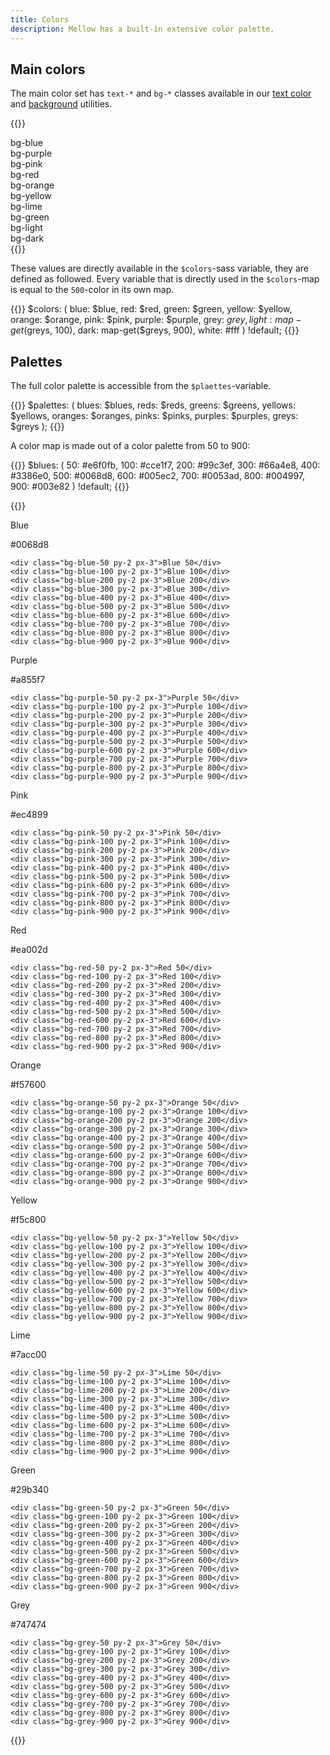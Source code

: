 ```yaml
---
title: Colors
description: Mellow has a built-in extensive color palette.
---
```


## Main colors
The main color set has `text-*` and `bg-*` classes available in our [text color](/utilities/color) and [background](/utilities/background) utilities.

{{<example show_code="false">}}
<div class="grid grid-2 grid-sm-3">
  <div class="bg-blue-500 p-3">bg-blue</div>
  <div class="bg-purple-500 p-3">bg-purple</div>
  <div class="bg-pink-500 p-3">bg-pink</div>
  <div class="bg-red-500 p-3">bg-red</div>
  <div class="bg-orange-500 p-3">bg-orange</div>
  <div class="bg-yellow-500 p-3">bg-yellow</div>
  <div class="bg-lime-500 p-3">bg-lime</div>
  <div class="bg-green-500 p-3">bg-green</div>
  <div class="bg-light p-3">bg-light</div>
  <div class="bg-dark text-white p-3">bg-dark</div>
</div>
{{</example>}}

These values are directly available in the `$colors`-sass variable, they are defined as followed. Every variable that is directly used in the `$colors`-map is equal to the `500`-color in its own map.

{{<example show_preview="false" lang="scss">}}
$colors: (
  blue: $blue,
  red: $red,
  green: $green,
  yellow: $yellow,
  orange: $orange,
  pink: $pink,
  purple: $purple,
  grey: $grey,
  light: map-get($greys, 100),
  dark: map-get($greys, 900),
  white: #fff
) !default;
{{</example>}}

## Palettes
The full color palette is accessible from the `$plaettes`-variable.

{{<example show_preview="false" lang="scss">}}
$palettes: (
  blues: $blues,
  reds: $reds,
  greens: $greens,
  yellows: $yellows,
  oranges: $oranges,
  pinks: $pinks,
  purples: $purples,
  greys: $greys
);
{{</example>}}

A color map is made out of a color palette from 50 to 900:

{{<example show_preview="false" lang="scss">}}
$blues: (
  50: #e6f0fb,
  100: #cce1f7,
  200: #99c3ef,
  300: #66a4e8,
  400: #3386e0,
  500: #0068d8,
  600: #005ec2,
  700: #0053ad,
  800: #004997,
  900: #003e82
) !default;
{{</example>}}

{{<example show_code="false">}}
<div class="grid grid-2 grid-sm-3 grid-xl-4 grid-xxl-5">
  <div>
    <div class="bg-blue-500 p-3 mb-3">
      <p class="m-0 h6">Blue</p>
      <p class="m-0">#0068d8</p>
    </div>

    <div class="bg-blue-50 py-2 px-3">Blue 50</div>
    <div class="bg-blue-100 py-2 px-3">Blue 100</div>
    <div class="bg-blue-200 py-2 px-3">Blue 200</div>
    <div class="bg-blue-300 py-2 px-3">Blue 300</div>
    <div class="bg-blue-400 py-2 px-3">Blue 400</div>
    <div class="bg-blue-500 py-2 px-3">Blue 500</div>
    <div class="bg-blue-600 py-2 px-3">Blue 600</div>
    <div class="bg-blue-700 py-2 px-3">Blue 700</div>
    <div class="bg-blue-800 py-2 px-3">Blue 800</div>
    <div class="bg-blue-900 py-2 px-3">Blue 900</div>
  </div>
  <div>
    <div class="bg-purple-500 p-3 mb-3">
      <p class="m-0 h6">Purple</p>
      <p class="m-0">#a855f7</p>
    </div>

    <div class="bg-purple-50 py-2 px-3">Purple 50</div>
    <div class="bg-purple-100 py-2 px-3">Purple 100</div>
    <div class="bg-purple-200 py-2 px-3">Purple 200</div>
    <div class="bg-purple-300 py-2 px-3">Purple 300</div>
    <div class="bg-purple-400 py-2 px-3">Purple 400</div>
    <div class="bg-purple-500 py-2 px-3">Purple 500</div>
    <div class="bg-purple-600 py-2 px-3">Purple 600</div>
    <div class="bg-purple-700 py-2 px-3">Purple 700</div>
    <div class="bg-purple-800 py-2 px-3">Purple 800</div>
    <div class="bg-purple-900 py-2 px-3">Purple 900</div>
  </div>
  <div>
    <div class="bg-pink-500 p-3 mb-3">
      <p class="m-0 h6">Pink</p>
      <p class="m-0">#ec4899</p>
    </div>

    <div class="bg-pink-50 py-2 px-3">Pink 50</div>
    <div class="bg-pink-100 py-2 px-3">Pink 100</div>
    <div class="bg-pink-200 py-2 px-3">Pink 200</div>
    <div class="bg-pink-300 py-2 px-3">Pink 300</div>
    <div class="bg-pink-400 py-2 px-3">Pink 400</div>
    <div class="bg-pink-500 py-2 px-3">Pink 500</div>
    <div class="bg-pink-600 py-2 px-3">Pink 600</div>
    <div class="bg-pink-700 py-2 px-3">Pink 700</div>
    <div class="bg-pink-800 py-2 px-3">Pink 800</div>
    <div class="bg-pink-900 py-2 px-3">Pink 900</div>
  </div>
  <div>
    <div class="bg-red-500 p-3 mb-3">
      <p class="m-0 h6">Red</p>
      <p class="m-0">#ea002d</p>
    </div>

    <div class="bg-red-50 py-2 px-3">Red 50</div>
    <div class="bg-red-100 py-2 px-3">Red 100</div>
    <div class="bg-red-200 py-2 px-3">Red 200</div>
    <div class="bg-red-300 py-2 px-3">Red 300</div>
    <div class="bg-red-400 py-2 px-3">Red 400</div>
    <div class="bg-red-500 py-2 px-3">Red 500</div>
    <div class="bg-red-600 py-2 px-3">Red 600</div>
    <div class="bg-red-700 py-2 px-3">Red 700</div>
    <div class="bg-red-800 py-2 px-3">Red 800</div>
    <div class="bg-red-900 py-2 px-3">Red 900</div>
  </div>
  <div>
    <div class="bg-orange-500 p-3 mb-3">
      <p class="m-0 h6">Orange</p>
      <p class="m-0">#f57600</p>
    </div>

    <div class="bg-orange-50 py-2 px-3">Orange 50</div>
    <div class="bg-orange-100 py-2 px-3">Orange 100</div>
    <div class="bg-orange-200 py-2 px-3">Orange 200</div>
    <div class="bg-orange-300 py-2 px-3">Orange 300</div>
    <div class="bg-orange-400 py-2 px-3">Orange 400</div>
    <div class="bg-orange-500 py-2 px-3">Orange 500</div>
    <div class="bg-orange-600 py-2 px-3">Orange 600</div>
    <div class="bg-orange-700 py-2 px-3">Orange 700</div>
    <div class="bg-orange-800 py-2 px-3">Orange 800</div>
    <div class="bg-orange-900 py-2 px-3">Orange 900</div>
  </div>
  <div>
    <div class="bg-yellow-500 p-3 mb-3">
      <p class="m-0 h6">Yellow</p>
      <p class="m-0">#f5c800</p>
    </div>

    <div class="bg-yellow-50 py-2 px-3">Yellow 50</div>
    <div class="bg-yellow-100 py-2 px-3">Yellow 100</div>
    <div class="bg-yellow-200 py-2 px-3">Yellow 200</div>
    <div class="bg-yellow-300 py-2 px-3">Yellow 300</div>
    <div class="bg-yellow-400 py-2 px-3">Yellow 400</div>
    <div class="bg-yellow-500 py-2 px-3">Yellow 500</div>
    <div class="bg-yellow-600 py-2 px-3">Yellow 600</div>
    <div class="bg-yellow-700 py-2 px-3">Yellow 700</div>
    <div class="bg-yellow-800 py-2 px-3">Yellow 800</div>
    <div class="bg-yellow-900 py-2 px-3">Yellow 900</div>
  </div>
  <div>
    <div class="bg-lime-500 p-3 mb-3">
      <p class="m-0 h6">Lime</p>
      <p class="m-0">#7acc00</p>
    </div>

    <div class="bg-lime-50 py-2 px-3">Lime 50</div>
    <div class="bg-lime-100 py-2 px-3">Lime 100</div>
    <div class="bg-lime-200 py-2 px-3">Lime 200</div>
    <div class="bg-lime-300 py-2 px-3">Lime 300</div>
    <div class="bg-lime-400 py-2 px-3">Lime 400</div>
    <div class="bg-lime-500 py-2 px-3">Lime 500</div>
    <div class="bg-lime-600 py-2 px-3">Lime 600</div>
    <div class="bg-lime-700 py-2 px-3">Lime 700</div>
    <div class="bg-lime-800 py-2 px-3">Lime 800</div>
    <div class="bg-lime-900 py-2 px-3">Lime 900</div>
  </div>
  <div>
    <div class="bg-green-500 p-3 mb-3">
      <p class="m-0 h6">Green</p>
      <p class="m-0">#29b340</p>
    </div>

    <div class="bg-green-50 py-2 px-3">Green 50</div>
    <div class="bg-green-100 py-2 px-3">Green 100</div>
    <div class="bg-green-200 py-2 px-3">Green 200</div>
    <div class="bg-green-300 py-2 px-3">Green 300</div>
    <div class="bg-green-400 py-2 px-3">Green 400</div>
    <div class="bg-green-500 py-2 px-3">Green 500</div>
    <div class="bg-green-600 py-2 px-3">Green 600</div>
    <div class="bg-green-700 py-2 px-3">Green 700</div>
    <div class="bg-green-800 py-2 px-3">Green 800</div>
    <div class="bg-green-900 py-2 px-3">Green 900</div>
  </div>
  <div>
    <div class="bg-grey-500 p-3 mb-3">
      <p class="m-0 h6">Grey</p>
      <p class="m-0">#747474</p>
    </div>

    <div class="bg-grey-50 py-2 px-3">Grey 50</div>
    <div class="bg-grey-100 py-2 px-3">Grey 100</div>
    <div class="bg-grey-200 py-2 px-3">Grey 200</div>
    <div class="bg-grey-300 py-2 px-3">Grey 300</div>
    <div class="bg-grey-400 py-2 px-3">Grey 400</div>
    <div class="bg-grey-500 py-2 px-3">Grey 500</div>
    <div class="bg-grey-600 py-2 px-3">Grey 600</div>
    <div class="bg-grey-700 py-2 px-3">Grey 700</div>
    <div class="bg-grey-800 py-2 px-3">Grey 800</div>
    <div class="bg-grey-900 py-2 px-3">Grey 900</div>
  </div>
</div>
{{</example>}}
